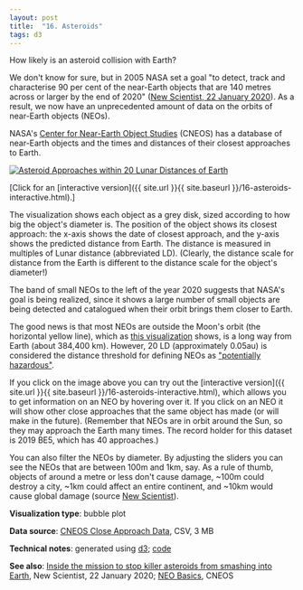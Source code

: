 ```yaml
---
layout: post
title:  "16. Asteroids"
tags: d3
---
```


How likely is an asteroid collision with Earth?

We don't know for sure, but in 2005 NASA set a goal "to detect, track and characterise 90 per cent of the near-Earth objects that are 140 metres across or larger by the end of 2020" ([New Scientist, 22 January 2020][NS]). As a result, we now have an unprecedented amount of data on the orbits of near-Earth objects (NEOs).

NASA's [Center for Near-Earth Object Studies](https://cneos.jpl.nasa.gov/) (CNEOS) has a database of near-Earth objects and the times and distances of their closest approaches to Earth.

<a href="{{ site.url }}{{ site.baseurl }}/16-asteroids-interactive.html"><img src="{{ site.url }}{{ site.baseurl }}/assets/img/16-asteroids.svg" alt="Asteroid Approaches within 20 Lunar Distances of Earth"/></a>

[Click for an [interactive version]({{ site.url }}{{ site.baseurl }}/16-asteroids-interactive.html).]

The visualization shows each object as a grey disk, sized according to how big the object's diameter is. The position of the object shows its closest approach: the x-axis shows the date of closest approach, and the y-axis shows the predicted distance from Earth. The distance is measured in multiples of Lunar distance (abbreviated LD). (Clearly, the distance scale for distance from the Earth is different to the distance scale for the object's diameter!)

The band of small NEOs to the left of the year 2020 suggests that NASA's goal is being realized, since it shows a large number of small objects are being detected and catalogued when their orbit brings them closer to Earth.

The good news is that most NEOs are outside the Moon's orbit (the horizontal yellow line), which as [this visualization](http://tom-e-white.com/earth-moon-game/) shows, is a long way from Earth (about 384,400 km). However, 20 LD (approximately 0.05au) is considered the distance threshold for defining NEOs as ["potentially hazardous"](https://cneos.jpl.nasa.gov/about/neo_groups.html).

If you click on the image above you can try out the [interactive version]({{ site.url }}{{ site.baseurl }}/16-asteroids-interactive.html), which allows you to get information on an NEO by hovering over it.
If you click on an NEO it will show other close approaches that the same object has made (or will make in the future). (Remember that NEOs are in orbit around the Sun, so they may approach the Earth many times. The record holder for this dataset is 2019 BE5, which has 40 approaches.)

You can also filter the NEOs by diameter. By adjusting the sliders you can see the NEOs that are between 100m and 1km, say. As a rule of thumb, objects of around a metre or less don't cause damage, ~100m could destroy a city, ~1km could affect an entire continent, and ~10km would cause global damage (source [New Scientist][NS]).

**Visualization type**: bubble plot

**Data source**: [CNEOS Close Approach Data](https://cneos.jpl.nasa.gov/ca/), CSV, 3 MB

**Technical notes**: generated using [d3](https://d3js.org/); [code](https://github.com/tomwhite/datavision-code/tree/master/16-asteroids)

**See also**: [Inside the mission to stop killer asteroids from smashing into Earth][NS], New Scientist, 22 January 2020; [NEO Basics](https://cneos.jpl.nasa.gov/about/basics.html), CNEOS

[NS]: https://www.newscientist.com/article/mg24532661-800-inside-the-mission-to-stop-killer-asteroids-from-smashing-into-earth/#ixzz6Jgpbm7Gc
